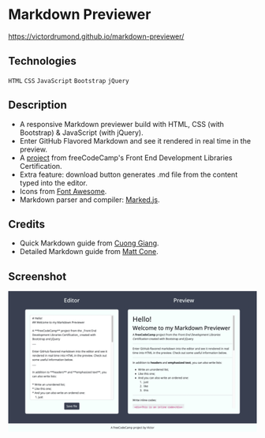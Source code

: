 # Markdown Previewer
https://victordrumond.github.io/markdown-previewer/

## Technologies
`HTML` `CSS` `JavaScript` `Bootstrap` `jQuery`

## Description
* A responsive Markdown previewer build with HTML, CSS (with Bootstrap) & JavaScript (with jQuery).
* Enter GitHub Flavored Markdown and see it rendered in real time in the preview.
* A [project](https://www.freecodecamp.org/learn/front-end-development-libraries/front-end-development-libraries-projects/build-a-markdown-previewer) from freeCodeCamp's Front End Development Libraries Certification.
* Extra feature: download button generates .md file from the content typed into the editor.
* Icons from [Font Awesome](https://fontawesome.com).
* Markdown parser and compiler: [Marked.js](https://marked.js.org).

## Credits
* Quick Markdown guide from [Cuong Giang](https://gist.github.com/cuonggt/9b7d08a597b167299f0d).
* Detailed Markdown guide from [Matt Cone](https://www.markdownguide.org/getting-started/).

## Screenshot
![img](./assets/img/screenshot.jpg)